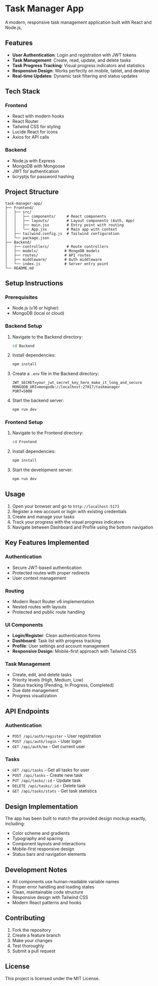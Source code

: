# Task Manager App 

A modern, responsive task management application built with React and Node.js, 

## Features


- **User Authentication**: Login and registration with JWT tokens
- **Task Management**: Create, read, update, and delete tasks
- **Task Progress Tracking**: Visual progress indicators and statistics
- **Responsive Design**: Works perfectly on mobile, tablet, and desktop
- **Real-time Updates**: Dynamic task filtering and status updates

## Tech Stack

### Frontend
- React with modern hooks
- React Router  
- Tailwind CSS for styling
- Lucide React for icons
- Axios for API calls

### Backend
- Node.js with Express
- MongoDB with Mongoose
- JWT for authentication
- bcryptjs for password hashing

## Project Structure

```
task-manager-app/
├── Frontend/
│   ├── src/
│   │   ├── components/     # React components
│   │   ├── layouts/        # Layout components (Auth, App)
│   │   ├── main.jsx        # Entry point with routing
│   │   └── App.jsx         # Main app with context
│   ├── tailwind.config.js  # Tailwind configuration
│   └── package.json
├── Backend/
│   ├── controllers/        # Route controllers
│   ├── models/            # MongoDB models
│   ├── routes/            # API routes
│   ├── middleware/        # Auth middleware
│   └── index.js           # Server entry point
└── README.md
```

## Setup Instructions

### Prerequisites
- Node.js (v16 or higher)
- MongoDB (local or cloud)

### Backend Setup
1. Navigate to the Backend directory:
   ```bash
   cd Backend
   ```

2. Install dependencies:
   ```bash
   npm install
   ```

3. Create a `.env` file in the Backend directory:
   ```env
   JWT_SECRET=your_jwt_secret_key_here_make_it_long_and_secure
   MONGODB_URI=mongodb://localhost:27017/taskmanager
   PORT=5000
   ```

4. Start the backend server:
   ```bash
   npm run dev
   ```

### Frontend Setup
1. Navigate to the Frontend directory:
   ```bash
   cd Frontend
   ```

2. Install dependencies:
   ```bash
   npm install
   ```

3. Start the development server:
   ```bash
   npm run dev
   ```

## Usage

1. Open your browser and go to `http://localhost:5173`
2. Register a new account or login with existing credentials
3. Create and manage your tasks
4. Track your progress with the visual progress indicators
5. Navigate between Dashboard and Profile using the bottom navigation

## Key Features Implemented

### Authentication
- Secure JWT-based authentication
- Protected routes with proper redirects
- User context management

### Routing
- Modern React Router v6 implementation
- Nested routes with layouts
- Protected and public route handling

### UI Components
- **Login/Register**: Clean authentication forms
- **Dashboard**: Task list with progress tracking
- **Profile**: User settings and account management
- **Responsive Design**: Mobile-first approach with Tailwind CSS

### Task Management
- Create, edit, and delete tasks
- Priority levels (High, Medium, Low)
- Status tracking (Pending, In Progress, Completed)
- Due date management
- Progress visualization

## API Endpoints

### Authentication
- `POST /api/auth/register` - User registration
- `POST /api/auth/login` - User login
- `GET /api/auth/me` - Get current user

### Tasks
- `GET /api/tasks` - Get all tasks for user
- `POST /api/tasks` - Create new task
- `PUT /api/tasks/:id` - Update task
- `DELETE /api/tasks/:id` - Delete task
- `GET /api/tasks/stats` - Get task statistics

## Design Implementation

The app has been built to match the provided design mockup exactly, including:
- Color scheme and gradients
- Typography and spacing
- Component layouts and interactions
- Mobile-first responsive design
- Status bars and navigation elements

## Development Notes

- All components use human-readable variable names
- Proper error handling and loading states
- Clean, maintainable code structure
- Responsive design with Tailwind CSS
- Modern React patterns and hooks

## Contributing

1. Fork the repository
2. Create a feature branch
3. Make your changes
4. Test thoroughly
5. Submit a pull request

## License

This project is licensed under the MIT License.

